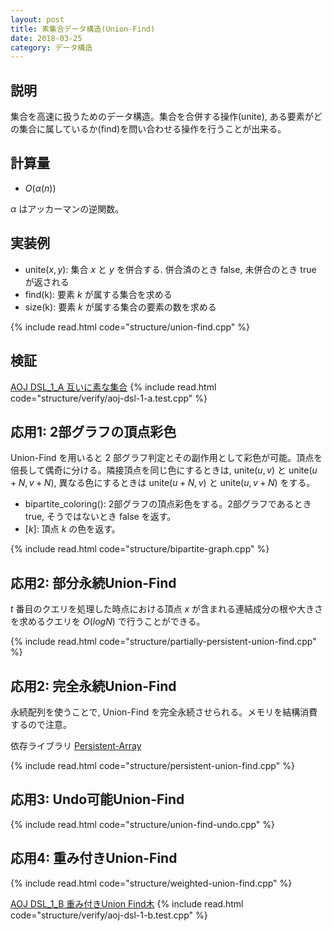 ```yaml
---
layout: post
title: 素集合データ構造(Union-Find)
date: 2018-03-25
category: データ構造
---
```


## 説明
集合を高速に扱うためのデータ構造。集合を合併する操作(unite), ある要素がどの集合に属しているか(find)を問い合わせる操作を行うことが出来る。

## 計算量
* $O(\alpha(n))$

$\alpha$ はアッカーマンの逆関数。

## 実装例

* $\mathrm{unite}(x, y)$: 集合 $x$ と $y$ を併合する. 併合済のとき $\mathrm{false}$, 未併合のとき $\mathrm{true}$ が返される
* $\mathrm{find(k)}$: 要素 $k$ が属する集合を求める
* $\mathrm{size(k)}$: 要素 $k$ が属する集合の要素の数を求める

{% include read.html  code="structure/union-find.cpp" %}

## 検証

[AOJ DSL_1_A 互いに素な集合](http://judge.u-aizu.ac.jp/onlinejudge/description.jsp?id=DSL_1_A&lang=jp)
{% include read.html code="structure/verify/aoj-dsl-1-a.test.cpp" %}

## 応用1: 2部グラフの頂点彩色
Union-Find を用いると $2$ 部グラフ判定とその副作用として彩色が可能。頂点を倍長して偶奇に分ける。隣接頂点を同じ色にするときは, $\mathrm{unite}(u, v)$ と $\mathrm{unite}(u+N, v+N)$, 異なる色にするときは $\mathrm{unite}(u+N, v)$ と $\mathrm{unite}(u, v+N)$ をする。

* bipartite_coloring(): 2部グラフの頂点彩色をする。2部グラフであるとき true, そうではないとき false を返す。
* \[$k$\]: 頂点 $k$ の色を返す。

{% include read.html  code="structure/bipartite-graph.cpp" %}

## 応用2: 部分永続Union-Find

$t$ 番目のクエリを処理した時点における頂点 $x$ が含まれる連結成分の根や大きさを求めるクエリを $O(log N)$ で行うことができる。

{% include read.html  code="structure/partially-persistent-union-find.cpp" %}

## 応用2: 完全永続Union-Find
永続配列を使うことで, Union-Find を完全永続させられる。メモリを結構消費するので注意。

依存ライブラリ [Persistent-Array](persistent-array.html)

{% include read.html  code="structure/persistent-union-find.cpp" %}

## 応用3: Undo可能Union-Find

{% include read.html  code="structure/union-find-undo.cpp" %}

## 応用4: 重み付きUnion-Find

{% include read.html  code="structure/weighted-union-find.cpp" %}

[AOJ DSL_1_B 重み付きUnion Find木](http://judge.u-aizu.ac.jp/onlinejudge/description.jsp?id=DSL_1_B&lang=jp)
{% include read.html code="structure/verify/aoj-dsl-1-b.test.cpp" %}
